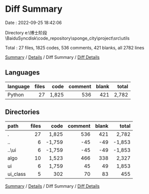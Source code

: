 # Diff Summary

Date : 2022-09-25 18:42:06

Directory e:\\博士阶段\\BaiduSyncdisk\\code_repository\\sponge_city\\project\\src\\utils

Total : 27 files,  1825 codes, 536 comments, 421 blanks, all 2782 lines

[Summary](results.md) / [Details](details.md) / Diff Summary / [Diff Details](diff-details.md)

## Languages
| language | files | code | comment | blank | total |
| :--- | ---: | ---: | ---: | ---: | ---: |
| Python | 27 | 1,825 | 536 | 421 | 2,782 |

## Directories
| path | files | code | comment | blank | total |
| :--- | ---: | ---: | ---: | ---: | ---: |
| . | 27 | 1,825 | 536 | 421 | 2,782 |
| .. | 6 | -1,759 | -45 | -49 | -1,853 |
| ..\\ui | 6 | -1,759 | -45 | -49 | -1,853 |
| algo | 10 | 1,523 | 466 | 338 | 2,327 |
| ui | 6 | 1,759 | 45 | 49 | 1,853 |
| ui_class | 5 | 302 | 70 | 83 | 455 |

[Summary](results.md) / [Details](details.md) / Diff Summary / [Diff Details](diff-details.md)